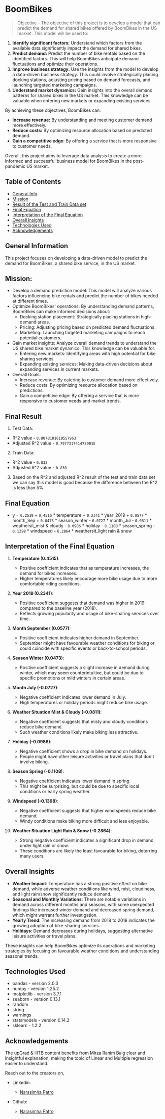 # BoomBikes
> Objective - The objective of this project is to develop a model that can predict the demand for shared bikes offered by BoomBikes in the US market. This model will be used to:

1. **Identify significant factors:** Understand which factors from the available data significantly impact the demand for shared bikes.
2. **Predict demand:** Predict the number of bike rentals based on the identified factors. This will help BoomBikes anticipate demand fluctuations and optimize their operations.
3. **Improve business strategy:** Use the insights from the model to develop a data-driven business strategy. This could involve strategically placing docking stations, adjusting pricing based on demand forecasts, and launching targeted marketing campaigns.
4. **Understand market dynamics:** Gain insights into the overall demand patterns for shared bikes in the US market. This knowledge can be valuable when entering new markets or expanding existing services.

By achieving these objectives, BoomBikes can:

* **Increase revenue:** By understanding and meeting customer demand more effectively.
* **Reduce costs:** By optimizing resource allocation based on predicted demand.
* **Gain a competitive edge:** By offering a service that is more responsive to customer needs.

Overall, this project aims to leverage data analysis to create a more informed and successful business model for BoomBikes in the post-pandemic US market.

## Table of Contents
* [General Info](#general-information)
* [Mission](#Mission)
* [Result of the Test and Train Data set](#Result-of-the-Test-and-Train-Data-set)
* [Final Equation](#Final-Equation)
* [Interpretation of the Final Equation](#Interpretation-of-the-Final-Equation)
* [Overall Insights](#Overall-Insights)
* [Technologies Used](#technologies-used)
* [Acknowledgements](#acknowledgements)

<!-- You can include any other section that is pertinent to your problem -->

## General Information
This project focuses on developing a data-driven model to predict the demand for BoomBikes, a shared bike service, in the US market.

## Mission:
- Develop a demand prediction model: This model will analyze various factors influencing bike rentals and predict the number of bikes needed at different times.
- Optimize BoomBikes' operations: By understanding demand patterns, BoomBikes can make informed decisions about:
    - Docking station placement: Strategically placing stations in high-demand areas.
    - Pricing: Adjusting pricing based on predicted demand fluctuations.
    - Marketing: Launching targeted marketing campaigns to reach potential customers.
- Gain market insights: Analyze overall demand trends to understand the US shared bike market dynamics. This knowledge can be valuable for:
    - Entering new markets: Identifying areas with high potential for bike sharing services.
    - Expanding existing services: Making data-driven decisions about expanding services in current markets.
- Overall Goals:
    - Increase revenue: By catering to customer demand more effectively.
    - Reduce costs: By optimizing resource allocation based on predictions.
    - Gain a competitive edge: By offering a service that is more responsive to customer needs and market trends.

## Final Result
1. Test Data:
  * R^2 value - `0.8070101019557963`
  * Adjusted R^2 value - `0.7977317414729018`
2. Train Data:
  * R^2 value - `0.833`
  * Adjusted R^2 value - `0.830`
3. Based on the R^2 and adjusted R^2 result of the test and train data set we can say this model is good because the difference between the R^2 is less than 5%

## Final Equation
- y = `0.2519` + `0.4515` * temperature + `0.2341` * year_2019 + `0.0577` * month_Sep + `0.0473` * season_winter - `0.0727` * month_Jul - `0.0811` * weathersit_mist & cloudy - `0.0986` * holiday - `0.1108` * season_spring - `0.1398` * windspeed - `0.2864` * weathersit_light rain & snow

## Interpretation of the Final Equation
1. **Temperature (0.4515)**:
   - Positive coefficient indicates that as temperature increases, the demand for bikes increases.
   - Higher temperatures likely encourage more bike usage due to more comfortable riding conditions.

2. **Year 2019 (0.2341)**:
   - Positive coefficient suggests that demand was higher in 2019 compared to the baseline year (2018).
   - Reflects growing popularity and usage of bike-sharing services over time.

3. **Month September (0.0577)**:
   - Positive coefficient indicates higher demand in September.
   - September might have favourable weather conditions for biking or could coincide with specific events or back-to-school periods.

4. **Season Winter (0.0473)**:
   - Positive coefficient suggests a slight increase in demand during winter, which may seem counterintuitive, but could be due to specific promotions or mild winters in certain areas.

5. **Month July (-0.0727)**:
   - Negative coefficient indicates lower demand in July.
   - High temperatures or holiday periods might reduce bike usage.

6. **Weather Situation Mist & Cloudy (-0.0811)**:
   - Negative coefficient suggests that misty and cloudy conditions reduce bike demand.
   - Such weather conditions likely make biking less attractive.

7. **Holiday (-0.0986)**:
   - Negative coefficient shows a drop in bike demand on holidays.
   - People might have other leisure activities or travel plans that don't involve biking.

8. **Season Spring (-0.1108)**:
   - Negative coefficient indicates lower demand in spring.
   - This might be surprising, but could be due to specific local conditions or early spring weather.

9. **Windspeed (-0.1398)**:
   - Negative coefficient suggests that higher wind speeds reduce bike demand.
   - Windy conditions make biking more difficult and less enjoyable.

10. **Weather Situation Light Rain & Snow (-0.2864)**:
    - Strong negative coefficient indicates a significant drop in demand under light rain or snow.
    - These conditions are likely the least favourable for biking, deterring many users.

## Overall Insights

- **Weather Impact**: Temperature has a strong positive effect on bike demand, while adverse weather conditions like wind, mist, cloudiness, and light rain/snow significantly reduce demand.
- **Seasonal and Monthly Variations**: There are notable variations in demand across different months and seasons, with some unexpected findings like increased winter demand and decreased spring demand, which might warrant further investigation.
- **Yearly Trend**: The increasing demand from 2018 to 2019 indicates the growing adoption of bike-sharing services.
- **Holidays**: Demand decreases during holidays, suggesting alternative leisure activities or travel plans.

These insights can help BoomBikes optimize its operations and marketing strategies by focusing on favourable weather conditions and understanding seasonal trends.

<!-- You don't have to answer all the questions - just the ones relevant to your project. -->

## Technologies Used
- pandas - version 2.0.3
- numpy - version 1.25.2
- matplotlib - version 3.7.1
- seaborn - version 0.13.1
- random
- string
- warnings
- statsmodels - version 0.14.2
- sklearn - 1.2.2

<!-- As the libraries versions keep on changing, it is recommended to mention the version of library used in this project -->

## Acknowledgements
The upGrad & IIITB content benefits from Mirza Rahim Baig clear and insightful explanation, making the topic of Linear and Multiple regression easier to understand.

Reach out to the creators on,
- Linkedin:
    - [Narasimha Patro](https://www.linkedin.com/in/narasimha-patro)

- Github:
    - [Narasimha Patro](https://github.com/NarasimhaPatro)

<!-- Optional -->
<!-- ## License -->
<!-- This project is open source and available under the [... License](). -->

<!-- You don't have to include all sections - just the one's relevant to your project -->
